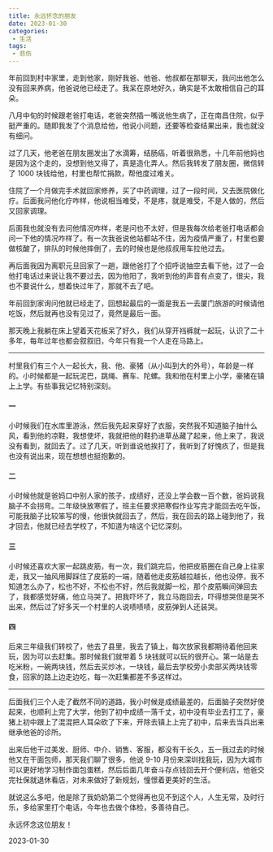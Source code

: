 ```yaml
---
title: 永远怀念的朋友
date: 2023-01-30
categories:
 - 生活
tags:
 - 悲伤
---
```

年前回到村中家里，走到他家，刚好我爸、他爸、他叔都在那聊天，我问出他怎么没有回来养病，他爸说他已经走了。我呆在原地好久，确实是不太敢相信自己的耳朵。

八月中旬的时候跟老爸打电话，老爸突然插一嘴说他生病了，正在南昌住院，似乎挺严重的。随即我发了个消息给他，他说小问题，还要等检查结果出来，我也就没有细问。

过了几天，他老爸在朋友圈发出了水滴筹，结肠癌，听着很熟悉，十几年前他妈也是因为这个走的，没想到他又得了，真是造化弄人。然后我转发了朋友圈，微信转了 1000 块钱给他，村里也帮忙捐款，帮他度过难关。

住院了一个月做完手术就回家修养，买了中药调理，过了一段时间，又去医院做化疗。后面我问他化疗咋样，他说相当难受，不是疼，就是难受，不是人做的，然后又回家调理。

后面我也就没有去问他情况咋样，老是问也不太好，但是我每次给老爸打电话都会问一下他的情况咋样了。有一次我爸说他站都站不住，因为疫情严重了，村里也要做核酸了，排队的时候他摔倒了，去的时候也是他叔叔用车拉他过去。

再后面我因为离职元旦回家了一趟，跟他爸打了个招呼说抽空去看下他，过了一会他打电话过来说让我不要过去，因为他阳了，我听到他的声音有点变了，很尖，我也不要说什么，想着快过年了，那就不去了吧。

年前回到家询问他就已经走了，回想起最后的一面是我五一去厦门旅游的时候请他吃饭，然后就再也没有见过了，竟然是最后一面。

那天晚上我躺在床上望着天花板呆了好久，我们从穿开裆裤就一起玩，认识了二十多年，每年过年也都会叙叙旧，今年只有我一个人走在马路上。

***

村里我们有三个人一起长大，我、他、豪猪（从小叫到大的外号），年龄是一样的。小时候都是一起玩泥巴，跳绳、赛车、陀螺。我和他在村里上小学，豪猪在镇上上学。有些事我记忆特别深刻。

#### 一
小时候我们在水库里游泳，然后我先起来穿好了衣服，突然我不知道脑子抽什么风，看到他的凉鞋，我想使坏，我就把他的鞋扔进草丛藏了起来，他上来了，我说没有看到，就回去了。过了几天，听到谁说他挨打了，我听到了好愧疚了，但是我也没有说出来，现在想想也挺抱歉的。

#### 二
小时候他就是爸妈口中别人家的孩子，成绩好，还没上学会数一百个数，爸妈说我脑子不会拐弯。二年级快放寒假了，班主任要求把寒假作业写完才能回去吃午饭，可能我脑子比较笨写的慢，他很快就回去了，然后，我在回去的路上碰到他了，我才回去，他就已经去学校了，不知道为啥这个记忆深刻。

#### 三
小时候还喜欢大家一起跳皮筋，有一次，我们跳完后，他把皮筋圈在自己身上往家走，我又一抽风用脚踩住了皮筋的一端，随着他走皮筋越拉越长，他也没停，我不知道怎么办了，松也不好，不松也不好，然后我就脚一松，那个皮筋瞬间弹回去了，我都感觉好痛，他立马哭了。把我吓坏了，我立马跑回去，吓得想哭但是哭不出来，然后过了好多天一个村里的人说啧啧啧，皮筋弹到人还装哭。

#### 四
后来三年级我们转校了，他去了县里，我去了镇上，每次放家我都期待着他回来玩，因为可以去赶集。那时候我们就带着 5 块钱就可以玩的很开心。第一站是去吃米粉，一碗两块钱，然后去买炒冰，一块钱，最后去学校旁小卖部买两块钱零食，回家的路上边走边吃，每一次赶集都差不多这样过。

***

后面我们三个人走了截然不同的道路，我小时候是成绩最差的，后面脑子突然好使起来，也顺利上完了大学，他到了初中成绩一落千丈，初中没有毕业去打工了，豪猪上初中跟上了混混把人耳朵砍了下来，开除去镇上上完了初中，后来去当兵出来继承他爸的诊所。

出来后他干过美发、厨师、中介、销售、客服，都没有干长久，五一我过去的时候他又在干面包师，那天我们聊了很多，他说 9-10 月份来深圳找我玩，因为大城市可以更好地学习制作面包蛋糕，然后后面几年奋斗存点钱回去开个便利店，他爸交完社保就退休看店，对未来做好了新规划，憧憬着更美好的生活。

就说这么多吧，他是除了我奶奶第二个觉得再也见不到这个人，人生无常，及时行乐，多给家里打个电话，今年也去做个体检，多善待自己。

永远怀念这位朋友！

2023-01-30